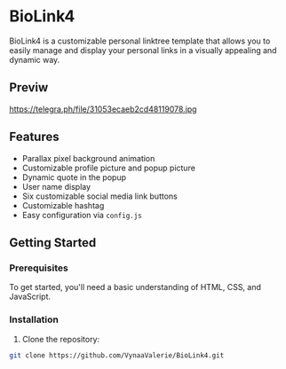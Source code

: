# BioLink4

BioLink4 is a customizable personal linktree template that allows you to easily manage and display your personal links in a visually appealing and dynamic way.

## Previw
https://telegra.ph/file/31053ecaeb2cd48119078.jpg

## Features

- Parallax pixel background animation
- Customizable profile picture and popup picture
- Dynamic quote in the popup
- User name display
- Six customizable social media link buttons
- Customizable hashtag
- Easy configuration via `config.js`

## Getting Started

### Prerequisites

To get started, you'll need a basic understanding of HTML, CSS, and JavaScript.

### Installation

1. Clone the repository:

```bash
git clone https://github.com/VynaaValerie/BioLink4.git
